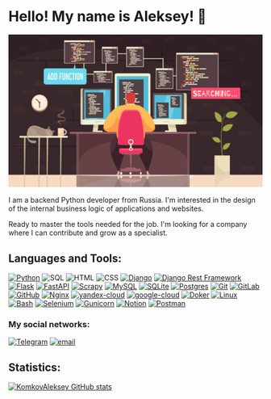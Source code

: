# Hello! My name is Aleksey! 👋
![Header](https://github.com/KomkovAleksey/KomkovAleksey/blob/main/assets/header.jpg)

I am a backend Python developer from Russia.
I'm interested in the design of the internal business logic of applications and websites.

Ready to master the tools needed for the job. I'm looking for a company where I can contribute and grow as a specialist.

## Languages and Tools:

[![Python](https://img.shields.io/badge/python%20-%2314354C.svg?&style=for-the-badge&logo=python&logoColor=white)](https://docs.python.org/3/)
![SQL](https://img.shields.io/badge/SQL-3670A0?style=for-the-badge&logo=SQL&logoColor=ffdd54)
![HTML](https://img.shields.io/badge/html5%20-%23E34F26.svg?&style=for-the-badge&logo=html5&logoColor=white)
![CSS](https://img.shields.io/badge/css3%20-%231572B6.svg?&style=for-the-badge&logo=css3&logoColor=white)
[![Django](https://img.shields.io/badge/django-%23092E20.svg?style=for-the-badge&logo=django&logoColor=white)](https://docs.djangoproject.com/en/5.0/) 
[![Django Rest Framework](https://img.shields.io/badge/DJANGO-REST-ff1709?style=for-the-badge&logo=django&logoColor=white&color=ff1709&labelColor=gray)](https://www.django-rest-framework.org/)
[![Flask](https://img.shields.io/badge/flask%20-%23000.svg?&style=for-the-badge&logo=flask&logoColor=white)](https://flask.palletsprojects.com/en/3.0.x/)
[![FastAPI](https://img.shields.io/badge/FastAPI-005571?style=for-the-badge&logo=fastapi)](https://fastapi.tiangolo.com/)
[![Scrapy](https://img.shields.io/badge/Scrapy-63a359.svg?style=for-the-badge&logo=Scrapy&logoColor=white)](https://scrapy.org/)
[![MySQL](https://img.shields.io/badge/mysql-%2300f.svg?style=for-the-badge&logo=mysql&logoColor=white)](https://dev.mysql.com/doc/)
[![SQLite](https://img.shields.io/badge/sqlite-%2307405e.svg?style=for-the-badge&logo=sqlite&logoColor=white)](https://www.sqlite.org/docs.html) 
[![Postgres](https://img.shields.io/badge/postgres-%23316192.svg?style=for-the-badge&logo=postgresql&logoColor=white)](https://www.postgresql.org/docs/)
[![Git](https://img.shields.io/badge/Git-%230db7ed.svg?style=for-the-badge&logo=Git&logoColor=white)](https://git-scm.com/doc)
[![GitLab](https://img.shields.io/badge/gitlab%20-%23181717.svg?&style=for-the-badge&logo=gitlab&logoColor=white)](https://about.gitlab.com/)
[![GitHub](https://img.shields.io/badge/github%20-%23121011.svg?&style=for-the-badge&logo=github&logoColor=white)](https://github.com/)
[![Nginx](https://img.shields.io/badge/nginx-%23009639.svg?style=for-the-badge&logo=nginx&logoColor=white)](https://nginx.org/en/docs/)
[![yandex-cloud](https://img.shields.io/badge/Yandex%20Cloud%20-%23000.svg?&style=for-the-badge&logo=yandex-cloud&logoColor=blue)](https://yandex.cloud/ru/)
[![google-cloud](https://img.shields.io/badge/Google%20Cloud%20-%234285F4.svg?&style=for-the-badge&logo=google-cloud&logoColor=white)](https://cloud.google.com/)
[![Doker](https://img.shields.io/badge/docker-%230db7ed.svg?style=for-the-badge&logo=docker&logoColor=white)](https://docs.docker.com/desktop/)
[![Linux](https://img.shields.io/badge/Linux-FCC624.svg?style=for-the-badge&logo=Linux&logoColor=black)](https://www.kernel.org/doc/html/v4.10/index.html)
[![Bash](https://img.shields.io/badge/Bash-%23000000.svg?style=for-the-badge&logo=Bash&logoColor=white)](https://www.gnu.org/savannah-checkouts/gnu/bash/manual/bash.html)
[![Selenium](https://img.shields.io/badge/Selenium-%23009639.svg?style=for-the-badge&logo=Selenium&logoColor=white)](https://www.selenium.dev/documentation/)
[![Gunicorn](https://img.shields.io/badge/Gunicorn-%23009639.svg?style=for-the-badge&logo=Gunicorn&logoColor=white)](https://docs.gunicorn.org/en/stable/)
[![Notion](https://img.shields.io/badge/Notion-%23000000.svg?style=for-the-badge&logo=Notion&logoColor=white)](https://www.notion.so/)
[![Postman](https://img.shields.io/badge/Postman-FF6C37?style=for-the-badge&logo=postman&logoColor=white)](https://www.postman.com/)

### My social networks:
[![Telegram](https://img.shields.io/badge/-Telegram-blue?style=for-the-badge&logo=Telegram&logoColor=white)](https://t.me/AleksKomkov)
[![email](https://img.shields.io/static/v1?style=for-the-badge&message=email&color=red&logo=maildotru&logoColor=FFFFFF&label=)](mailto:ale45883412@yandex.ru)

## Statistics:

[![KomkovAleksey GitHub stats](https://github-readme-stats.vercel.app/api?username=KomkovAleksey&show_icons=true&theme=synthwave)](https://github.com/anuraghazra/github-readme-stats)
